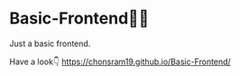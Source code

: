 ﻿# Basic-Frontend🧑‍💻

Just a basic frontend. 

Have a look👇 https://chonsram19.github.io/Basic-Frontend/
